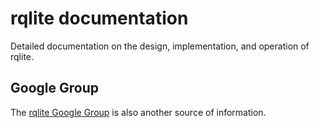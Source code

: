 # rqlite documentation
Detailed documentation on the design, implementation, and operation of rqlite.

## Google Group
The [rqlite Google Group](https://groups.google.com/forum/#!forum/rqlite) is also another source of information.
